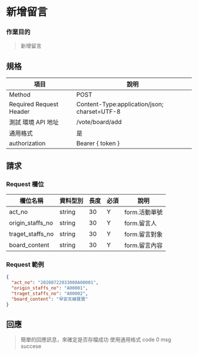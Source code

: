 # 新增留言

### 作業目的

> 新增留言

## 規格

| 項目                    | 說明                                         |
| ----------------------- | -------------------------------------------- |
| Method                  | POST                                         |
| Required Request Header | Content-Type:application/json; charset=UTF-8 |
| 測試 環境 API 地址      | /vote/board/add                              |
| 通用格式                | 是                                           |
| authorization           | Bearer { token }                             |

## 請求

### Request 欄位

| 欄位名稱         | 資料型別 | 長度 | 必須 | 說明          |
| ---------------- | -------- | ---- | ---- | ------------- |
| act_no           | string   | 30   | Y    | form.活動單號 |
| origin_staffs_no | string   | 30   | Y    | form.留言人   |
| traget_staffs_no | string   | 30   | Y    | form.留言對象 |
| board_content    | string   | 30   | Y    | form.留言內容 |

### Request 範例

```json
{
  "act_no": "20200722033000A00001",
  "origin_staffs_no": "A00001",
  "traget_staffs_no": "A00002",
  "board_content": "早安天線寶寶"
}
```

## 回應

> 簡單的回應訊息，來確定是否存檔成功
> 使用通用格式 code 0 msg succese
